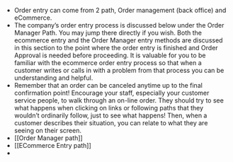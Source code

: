 - Order entry can come from 2 path, Order management (back office) and eCommerce.
- The company’s order entry process is discussed below under the Order Manager Path. You may jump there directly if you wish. Both the ecommerce entry and the Order Manager entry methods are discussed in this section to the point where the order entry is finished and Order Approval is needed before proceeding. It is valuable for you to be familiar with the ecommerce order entry process so that when a customer writes or calls in with a problem from that process you can be understanding and helpful.
- Remember that an order can be canceled anytime up to the final confirmation point! Encourage your staff, especially your customer service people, to walk through an on-line order. They should try to see what happens when clicking on links or following paths that they wouldn’t ordinarily follow, just to see what happens! Then, when a customer describes their situation, you can relate to what they are seeing on their screen.
- [[Order Manager path]]
- [[ECommerce Entry path]]
-
